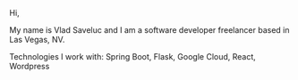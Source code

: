 Hi, 

My name is Vlad Saveluc and I am a software developer freelancer based in Las Vegas, NV. 

Technologies I work with: Spring Boot, Flask, Google Cloud, React, Wordpress
